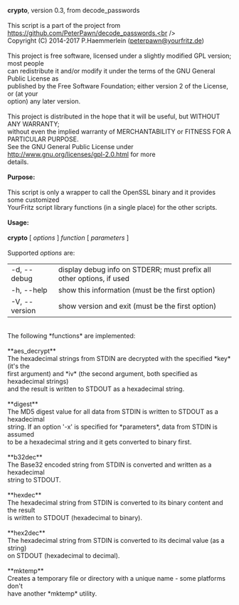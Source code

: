 **crypto**, version 0.3, from decode_passwords<br /><br />
This script is a part of the project from https://github.com/PeterPawn/decode_passwords.<br /><br />
Copyright (C) 2014-2017 P.Haemmerlein (peterpawn@yourfritz.de)<br /><br />
This project is free software, licensed under a slightly modified GPL version; most people<br />
can redistribute it and/or modify it under the terms of the GNU General Public License as<br />
published by the Free Software Foundation; either version 2 of the License, or (at your<br />
option) any later version.<br /><br />
This project is distributed in the hope that it will be useful, but WITHOUT ANY WARRANTY;<br />
without even the implied warranty of MERCHANTABILITY or FITNESS FOR A PARTICULAR PURPOSE.<br />
See the GNU General Public License under http://www.gnu.org/licenses/gpl-2.0.html for more<br />
details.<br /><br />
**Purpose:**<br /><br />
This script is only a wrapper to call the OpenSSL binary and it provides some customized<br />
YourFritz script library functions (in a single place) for the other scripts.<br /><br />
**Usage:**<br /><br />
    __crypto__ [ <em>options</em> ] _function_ [ _parameters_ ]<br /><br />
Supported *options* are:<br />
<table>
<tr><td>-d, --debug</td><td>display debug info on STDERR; must prefix all other options, if used</td></tr>
<tr><td>-h, --help</td><td>show this information (must be the first option)</td></tr>
<tr><td>-V, --version</td><td>show version and exit (must be the first option)</td></tr>
</table><br />
The following *functions* are implemented:<br /><br />
**aes_decrypt**<br />
    The hexadecimal strings from STDIN are decrypted with the specified *key* (it's the<br />
    first argument) and *iv* (the second argument, both specified as hexadecimal strings)<br />
    and the result is written to STDOUT as a hexadecimal string.<br /><br />
**digest**<br />
    The MD5 digest value for all data from STDIN is written to STDOUT as a hexadecimal<br />
    string. If an option '-x' is specified for *parameters*, data from STDIN is assumed<br />
    to be a hexadecimal string and it gets converted to binary first.<br /><br />
**b32dec**<br />
    The Base32 encoded string from STDIN is converted and written as a hexadecimal<br />
    string to STDOUT.<br /><br />
**hexdec**<br />
    The hexadecimal string from STDIN is converted to its binary content and the result<br />
    is written to STDOUT (hexadecimal to binary).<br /><br />
**hex2dec**<br />
    The hexadecimal string from STDIN is converted to its decimal value (as a string)<br />
    on STDOUT (hexadecimal to decimal).<br /><br />
**mktemp**<br />
    Creates a temporary file or directory with a unique name - some platforms don't<br />
    have another *mktemp* utility.<br />
